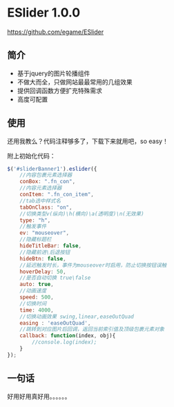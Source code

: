 # ESlider 1.0.0
https://github.com/egame/ESlider 

## 简介
* 基于jquery的图片轮播组件
* 不做大而全，只做网站最最常用的几组效果
* 提供回调函数方便扩充特殊需求
* 高度可配置

## 使用
还用我教么？代码注释够多了，下载下来就用吧，so easy！

附上初始化代码：
```js 
$('#sliderBanner1').eslider({
    //内容包裹元素选择器
    conBox: ".fn_con",
    //内容元素选择器
    conItem: ".fn_con_item",
    //tab选中样式名
    tabOnClass: "on",
    //切换类型v(纵向)\h(横向)\a(透明度)\n(无效果)
    type: "h",
    //触发事件
    ev: "mouseover",
    //隐藏标题栏
    hideTitleBar: false,
    //隐藏前进\后退按钮
    hideBtn: false,
    //延迟触发时长，事件为mouseover时启用，防止切换按钮误触
    hoverDelay: 50,
    //是否自动切换 true\false
    auto: true,
    //动画速度
    speed: 500,
    //切换时间
    time: 4000,
    //切换动画效果 swing,linear,easeOutQuad
    easing : 'easeOutQuad',
    //跳转到对应图片后回调，返回当前索引值及顶级包裹元素对象
    callback: function(index, obj){
        //console.log(index);
    }
});   
```
## 一句话
好用好用真好用。。。。。。





